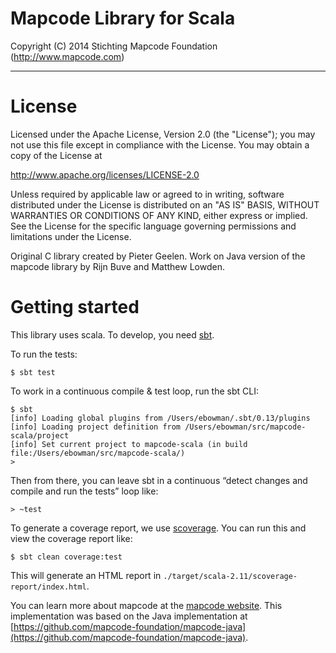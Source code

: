 # Mapcode Library for Scala

Copyright (C) 2014 Stichting Mapcode Foundation (http://www.mapcode.com)

----

# License

Licensed under the Apache License, Version 2.0 (the "License");
you may not use this file except in compliance with the License.
You may obtain a copy of the License at

   http://www.apache.org/licenses/LICENSE-2.0

Unless required by applicable law or agreed to in writing, software
distributed under the License is distributed on an "AS IS" BASIS,
WITHOUT WARRANTIES OR CONDITIONS OF ANY KIND, either express or implied.
See the License for the specific language governing permissions and
limitations under the License.

Original C library created by Pieter Geelen. Work on Java version
of the mapcode library by Rijn Buve and Matthew Lowden.

# Getting started

This library uses scala. To develop, you need [sbt](http://http://www.scala-sbt.org/).

To run the tests:

	$ sbt test

To work in a continuous compile & test loop, run the sbt CLI:

	$ sbt
	[info] Loading global plugins from /Users/ebowman/.sbt/0.13/plugins
	[info] Loading project definition from /Users/ebowman/src/mapcode-scala/project
	[info] Set current project to mapcode-scala (in build file:/Users/ebowman/src/mapcode-scala/)
	> 

Then from there, you can leave sbt in a continuous “detect changes and compile and run the tests” loop like:

	> ~test

To generate a coverage report, we use [scoverage](https://github.com/scoverage/sbt-scoverage). You can run this and view the coverage report like:

	$ sbt clean coverage:test

This will generate an HTML report in ``./target/scala-2.11/scoverage-report/index.html``.

You can learn more about mapcode at the [mapcode website](http://www.mapcode.com/). This implementation was based on the Java implementation at [https://github.com/mapcode-foundation/mapcode-java](https://github.com/mapcode-foundation/mapcode-java).


